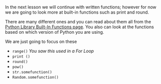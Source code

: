 In the next lesson we will continue with written functions; however for now we are going to look more at built-in functions such as print and round.

There are many different ones and you can read about them all from the [Python Library Built-In Functions page](https://docs.python.org/2/library/functions.html).  You also can look at the functions based on which version of Python you are using. 

We are just going to focus on these
  - `range()`    *You saw this used in a For Loop*
   - `print ()`
- `round()`
- `pow()`
 - `str.somefunction()`
 - `Random.somefunction()`
   